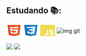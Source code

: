
<h2 style="display:inline">Estudando 📚:</h2>
<div style="display: inline_block"><br>
  <img align="center" alt="img html" height="30" width="40" src="https://raw.githubusercontent.com/devicons/devicon/master/icons/html5/html5-original.svg">
  <img align="center" alt="img css" height="30" width="40" src="https://raw.githubusercontent.com/devicons/devicon/master/icons/css3/css3-original.svg">
  <img align="center" alt="img js" height="30" width="40" src="https://raw.githubusercontent.com/devicons/devicon/master/icons/javascript/javascript-plain.svg">
  <img align="center" alt="img git" height="30" width="30" src="https://cdn.freebiesupply.com/logos/large/2x/git-icon-logo-png-transparent.png">
</div>
<br>


  <div style="display:inline-block">
    <img align="center" src="https://github-readme-stats.vercel.app/api?username=AntonioMortari&show_icons=true&theme=tokyonight" alt=" " height="200">
    <img align="center" src="https://github-readme-stats.vercel.app/api/top-langs/?username=AntonioMortari&langs_count=5&theme=tokyonight&layout=donut" alt=" " height="200">
  </div>





<!--   <img src="https://github.com/AntonioMortari/github-readme-stats"> -->

<!-- [![Anurag's GitHub stats](https://github-readme-stats.vercel.app/api?username=AntonioMortari&show_icons=true&theme=tokyonight)](https://github.com/AntonioMortari/github-readme-stats)



[![Top Langs](https://github-readme-stats.vercel.app/api/top-langs/?username=AntonioMortari&langs_count=5)](https://github.com/anuraghazra/github-readme-stats) -->
